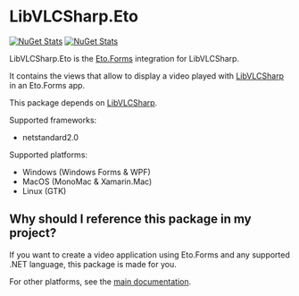 # LibVLCSharp.Eto

[![NuGet Stats](https://img.shields.io/nuget/v/LibVLCSharp.Eto.svg)](https://www.nuget.org/packages/LibVLCSharp.Eto)
[![NuGet Stats](https://img.shields.io/nuget/dt/LibVLCSharp.Eto.svg)](https://www.nuget.org/packages/LibVLCSharp.Eto)

LibVLCSharp.Eto is the [Eto.Forms](https://github.com/picoe/Eto) integration for LibVLCSharp.

It contains the views that allow to display a video played with [LibVLCSharp](../LibVLCSharp/README.md)
in an Eto.Forms app.

This package depends on [LibVLCSharp](../LibVLCSharp/README.md).

Supported frameworks:

- netstandard2.0

Supported platforms:

- Windows (Windows Forms & WPF)
- MacOS (MonoMac & Xamarin.Mac)
- Linux (GTK)

## Why should I reference this package in my project?

If you want to create a video application using Eto.Forms and any supported .NET language, this package is made for you.

For other platforms, see the [main documentation](../../README.md).
